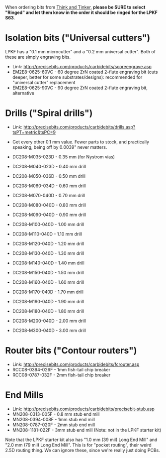 When ordering bits from [Think and Tinker](http://precisebits.com/), **please be SURE to select "Ringed" and let them know in the order it should be ringed for the LPKF S63**.

# Isolation bits ("Universal cutters")

LPKF has a "0.1 mm microcutter" and a "0.2 mm universal cutter". Both of these are simply engraving bits.

* Link: <http://precisebits.com/products/carbidebits/scoreengrave.asp>
* EM2E8-0625-60VC - 60 degree ZrN coated 2-flute engraving bit (cuts deeper, better for some substrates/designs): recommended for "universal cutter" replacement
* EM2E8-0625-90VC - 90 degree ZrN coated 2-flute engraving bit, alternative


# Drills ("Spiral drills")

* Link: <http://precisebits.com/products/carbidebits/drills.asp?tsPT=metric&tsPC=9>
* Get every other 0.1 mm value. Fewer parts to stock, and practically speaking, being off by 0.0039" never matters.

* DC208-M035-023D - 0.35 mm (for Nystrom vias)
* DC208-M040-023D - 0.40 mm drill
* DC208-M050-036D - 0.50 mm drill
* DC208-M060-034D - 0.60 mm drill
* DC208-M070-040D - 0.70 mm drill
* DC208-M080-040D - 0.80 mm drill
* DC208-M090-040D - 0.90 mm drill
* DC208-M100-040D - 1.00 mm drill
* DC208-M110-040D - 1.10 mm drill
* DC208-M120-040D - 1.20 mm drill
* DC208-M130-040D - 1.30 mm drill
* DC208-M140-040D - 1.40 mm drill
* DC208-M150-040D - 1.50 mm drill
* DC208-M160-040D - 1.60 mm drill
* DC208-M170-040D - 1.70 mm drill
* DC208-M190-040D - 1.90 mm drill
* DC208-M180-040D - 1.80 mm drill
* DC208-M200-040D - 2.00 mm drill
* DC208-M300-040D - 3.00 mm drill

# Router bits ("Contour routers")

* Link: <http://precisebits.com/products/carbidebits/fcrouter.asp>
* RCC08-0394-026F - 1mm fish-tail chip breaker
* RCC08-0787-032F - 2mm fish-tail chip breaker


# End Mills

* Link: <http://precisebits.com/products/carbidebits/precisebit-stub.asp>
* MN208-0313-005F - 0.8 mm stub end mill
* MN208-0394-008F - 1mm stub end mill
* MN208-0787-020F - 2mm stub end mill
* MN208-1181-022F - 3mm stub end mill (Note: not in the LPKF starter kit)

Note that the LPKF starter kit also has "1.0 mm (39 mil) Long End Mill" and "2.0 mm (79 mil) Long End Mill". This is for "pocket routing", their weird 2.5D routing thing. We can ignore these, since we're really just doing PCBs.
